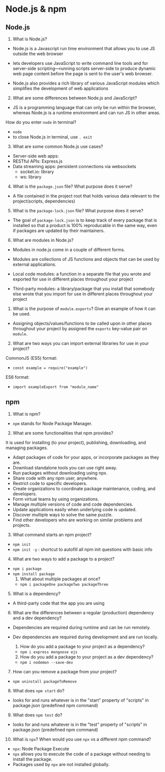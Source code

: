 # Node.js & npm

## Node.js

1. What is Node.js?

- Node.js is a Javascript run time environment that allows you to use JS outside the web browser

- lets developers use JavaScript to write command line tools and for server-side scripting—running scripts server-side to produce dynamic web page content before the page is sent to the user's web browser.

- Node.js also provides a rich library of various JavaScript modules which simplifies the development of web applications

2. What are some differences between Node.js and JavaScript?

- JS is a programming language that can only be run within the browser, whereas Node.js is a runtime environment and can run JS in other areas.

How do you enter `node` in terminal?

- `node`
- to close Node.js in terminal, use `. exit`

3. What are some common Node.js use cases?

- Server-side web apps:
- RESTful APIs: Express.js
- Data streaming apps: persistent connections via websockets
  - socket.io: library
  - ws: library

4. What is the `package.json` file? What purpose does it serve?

- A file contained in the project root that holds various data relevant to the project(scripts, dependencies)

5. What is the `package-lock.json` file? What purpose does it serve?

- The goal of `package-lock.json` is to keep track of every package that is installed so that a product is 100% reproducable in the same way, even if packages are updated by their maintainers.

6. What are modules in Node.js?

- Modules in node.js come in a couple of different forms.
- Modules are collections of JS functions and objects that can be used by external applications.

- Local code modules: a function in a separate file that you wrote and exported for use in different places throughout your project
- Third-party modules: a library/package that you install that somebody else wrote that you import for use in different places throughout your project

1. What is the purpose of `module.exports`? Give an example of how it can be used.

- Assigning objects/values/functions to be called upon in other places throughout your project by assigned the `exports` key-value pair on `module`.

2. What are two ways you can import external libraries for use in your project?

CommonJS (ES5) format:

- `const example = require("example")`

ES6 format:

- `import exampleExport from "module_name"`

## npm

1. What is npm?

- `npm` stands for Node Package Manager.

2. What are some functionalities that npm provides?

It is used for installing (to your project), publishing, downloading, and managing packages.

- Adapt packages of code for your apps, or incorporate packages as they are.
- Download standalone tools you can use right away.
- Run packages without downloading using npx.
- Share code with any npm user, anywhere.
- Restrict code to specific developers.
- Create organizations to coordinate package maintenance, coding, and developers.
- Form virtual teams by using organizations.
- Manage multiple versions of code and code dependencies.
- Update applications easily when underlying code is updated.
- Discover multiple ways to solve the same puzzle.
- Find other developers who are working on similar problems and projects.

3. What command starts an npm project?

- `npm init`
- `npm init -y` : shortcut to autofill all npm init questions with basic info

4. What are two ways to add a package to a project?

- `npm i package`
- `npm install package`
  1.  What about multiple packages at once?
  - `npm i packageOne packageTwo packageThree`

5. What is a dependency?

- A third-party code that the app you are using

6. What are the differences between a regular (production) dependency and a dev dependency?

- Dependencies are required during runtime and can be run remotely.
- Dev dependencies are required during development and are run locally.

  1.  How do you add a package to your project as a dependency?

  - `npm i express mongoose ejs`

  2.  How do you add a package to your project as a dev dependency?

  - `npm i nodemon --save-dev`

7. How can you remove a package from your project?

- `npm uninstall packageToRemove`

8. What does `npm start` do?

- looks for and runs whatever is in the "start" property of "scripts" in package.json (predefined npm command)

9. What does `npm test` do?

- looks for and runs whatever is in the "test" property of "scripts" in package.json (predefined npm command)

10. What is `npx`? When would you use `npx` vs a different npm command?

- `npx`: Node Package Execute
- `npx` allows you to execute the code of a package without needing to install the package.
- Packages used by `npx` are not installed globally.
